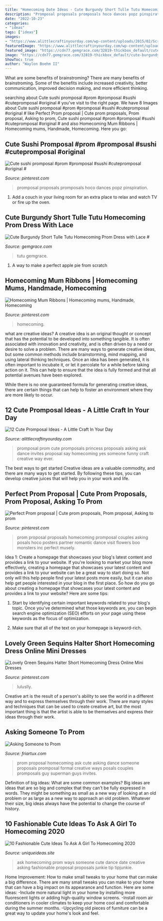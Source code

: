 ```yaml
---
title: "Homecoming Date Ideas - Cute Burgundy Short Tulle Tutu Homecoming Prom Dress With Lace #"
description: "Promposal proposals promposals hoco dances popz pinspiration"
date: "2022-10-23"
categories:
- "ideas"
tags: ["ideas"]
images:
- "https://www.alittlecraftinyourday.com/wp-content/uploads/2015/02/Screen-Shot-2015-02-20-at-11.37.56-PM.png"
featuredImage: "https://www.alittlecraftinyourday.com/wp-content/uploads/2015/02/Screen-Shot-2015-02-20-at-11.37.56-PM.png"
featured_image: "https://cdn77.gemgrace.com/32819-thickbox_default/cute-burgundy-short-tulle-tutu-homecoming-prom-dress-with-lace.jpg"
image: "https://cdn77.gemgrace.com/32819-thickbox_default/cute-burgundy-short-tulle-tutu-homecoming-prom-dress-with-lace.jpg"
ShowToc: true
author: "Waylon Boehm II"
---
```



What are some benefits of brainstroming?
There are many benefits of brainstroming. Some of the benefits include increased creativity, better communication, improved decision making, and more efficient thinking.

	

		
searching about Cute sushi promposal #prom #promposal #sushi #cutepromposal #original # you've visit to the right page. We have 8 Images about Cute sushi promposal #prom #promposal #sushi #cutepromposal #original # like Perfect Prom proposal | Cute prom proposals, Prom proposal, Asking to prom, Cute sushi promposal #prom #promposal #sushi #cutepromposal #original # and also Homecoming Mum Ribbons | Homecoming mums, Handmade, Homecoming. Here you go:
		
    
## Cute Sushi Promposal #prom #promposal #sushi #cutepromposal #original #

<img loading=lazy src="https://i.pinimg.com/736x/f9/27/55/f92755e2b3d81c027e7027d38883c177.jpg" onerror="this.onerror=null;this.src='https://tse3.mm.bing.net/th?id=OIP.EO_oUblnja6pNd7Vl8lrGQHaNK&amp;pid=15.1';" alt="Cute sushi promposal #prom #promposal #sushi #cutepromposal #original #">

_Source: pinterest.com_

>promposal proposals promposals hoco dances popz pinspiration. 

	

1. Add a couch in your living room for an extra place to relax and watch TV or fire up the oven.

    
## Cute Burgundy Short Tulle Tutu Homecoming Prom Dress With Lace #

<img loading=lazy src="https://cdn77.gemgrace.com/32819-thickbox_default/cute-burgundy-short-tulle-tutu-homecoming-prom-dress-with-lace.jpg" onerror="this.onerror=null;this.src='https://tse4.mm.bing.net/th?id=OIP.f1fhNPru8bpgfhuhYgzz-QHaJH&amp;pid=15.1';" alt="Cute Burgundy Short Tulle Tutu Homecoming Prom Dress with Lace #">

_Source: gemgrace.com_

>tutu gemgrace. 

	

1. A way to make a perfect apple pie from scratch 

    
## Homecoming Mum Ribbons | Homecoming Mums, Handmade, Homecoming

<img loading=lazy src="https://i.pinimg.com/originals/4f/ac/e6/4face68437053927082bd2d480713b7d.jpg" onerror="this.onerror=null;this.src='https://tse1.mm.bing.net/th?id=OIP.Izx4dfUdeqzAg9VltzEHdAHaJ4&amp;pid=15.1';" alt="Homecoming Mum Ribbons | Homecoming mums, Handmade, Homecoming">

_Source: pinterest.com_

>homecoming. 

	

what are creative ideas?
A creative idea is an original thought or concept that has the potential to be developed into something tangible. It is often associated with innovation and creativity, and is often driven by a need or desire to solve a problem.
There are many ways to generate creative ideas, but some common methods include brainstorming, mind mapping, and using lateral thinking techniques. Once an idea has been generated, it is often important to incubate it, or let it percolate for a while before taking action on it. This can help to ensure that the idea is fully formed and that all potential avenues have been explored.

While there is no one guaranteed formula for generating creative ideas, there are certain things that can help to foster an environment where they are more likely to occur.

    
## 12 Cute Promposal Ideas - A Little Craft In Your Day

<img loading=lazy src="https://www.alittlecraftinyourday.com/wp-content/uploads/2015/02/Screen-Shot-2015-02-20-at-11.37.56-PM.png" onerror="this.onerror=null;this.src='https://tse3.mm.bing.net/th?id=OIP.PaMC6WbCBAOn_eN6eIyinwHaHa&amp;pid=15.1';" alt="12 Cute Promposal Ideas - A Little Craft In Your Day">

_Source: alittlecraftinyourday.com_

>promposal prom cute promposals princess proposals asking ask dance invites proposal say homecoming yes someone funny craft creative way ever. 

	

The best ways to get started
Creative ideas are a valuable commodity, and there are many ways to get started. By following these tips, you can develop creative juices that will help you in your work and life.

    
## Perfect Prom Proposal | Cute Prom Proposals, Prom Proposal, Asking To Prom

<img loading=lazy src="https://i.pinimg.com/originals/63/ef/e3/63efe3518ce3b5ef068f69e03d1e994b.jpg" onerror="this.onerror=null;this.src='https://tse1.mm.bing.net/th?id=OIP.KaOkCEGa0w4BVobKhfGIHwHaLH&amp;pid=15.1';" alt="Perfect Prom proposal | Cute prom proposals, Prom proposal, Asking to prom">

_Source: pinterest.com_

>prom proposal proposals homecoming promposal couples asking posals hoco posters partner romantic dance visit flowers boo monsters inc perfect musely. 

	

Idea 1: Create a homepage that showcases your blog's latest content and provides a link to your website.
If you're looking to market your blog more effectively, creating a homepage that showcases your latest content and provides a link to your website can be a great way to start doing so. Not only will this help people find your latest posts more easily, but it can also help get people interested in your blog in the first place. So how do you go about creating a homepage that showcases your latest content and provides a link to your website? Here are some tips:
1. Start by identifying certain important keywords related to your blog's topic. Once you've determined what those keywords are, you can begin search engine optimization (SEO) efforts on your page using these keywords as the focus of optimization.

2. Make sure that all of the text on your homepage is keyword-rich.

    
## Lovely Green Sequins Halter Short Homecoming Dress Online Mini Dresses

<img loading=lazy src="https://i.pinimg.com/736x/9e/d5/30/9ed5302defffb1896ee65caab891625d.jpg" onerror="this.onerror=null;this.src='https://tse3.mm.bing.net/th?id=OIP.loGgKtvq7B6SR3lcqwq3ggHaLH&amp;pid=15.1';" alt="Lovely Green Sequins Halter Short Homecoming Dress Online Mini Dresses">

_Source: pinterest.com_

>luluslly. 

	

Creative art is the result of a person's ability to see the world in a different way and to express themselves through their work. There are many styles and techniques that can be used to create creative art, but the most important thing is that the artist is able to be themselves and express their ideas through their work.

    
## Asking Someone To Prom

<img loading=lazy src="https://www.friartux.com/pub/media/magefan_blog/2015/02/superman-idea-for-prom.jpg" onerror="this.onerror=null;this.src='https://tse2.mm.bing.net/th?id=OIP.KADbpSOj3qGi7YqnbU9pSwAAAA&amp;pid=15.1';" alt="Asking Someone to Prom">

_Source: friartux.com_

>prom proposal homecoming ask cute asking dance someone proposals promposal formal creative ways posals couples promposals guy superman guys invites. 

	

Definition of big ideas: What are some common examples?
Big ideas are ideas that are so big and complex that they can't be fully expressed in words. They might be something as small as a new way of looking at an old problem or as large as a new way to approach an old problem. Whatever their size, big ideas always have the potential to change the course of history.

    
## 10 Fashionable Cute Ideas To Ask A Girl To Homecoming 2020

<img loading=lazy src="https://www.uniqueideas.site/wp-content/uploads/20-creative-ways-to-ask-someone-out-prom-dance-date-tip-junkie-6.jpg" onerror="this.onerror=null;this.src='https://tse1.mm.bing.net/th?id=OIP.0yS948PNY526xL_sIhcddAHaO9&amp;pid=15.1';" alt="10 Fashionable Cute Ideas To Ask A Girl To Homecoming 2020">

_Source: uniqueideas.site_

>ask homecoming prom ways someone cute dance date creative asking fashionable proposal proposals junkie tip tipjunkie. 

	

Home Improvement: How to make small tweaks to your home that can make a big difference.
There are many small tweaks you can make to your home that can have a big impact on its appearance and function. Here are some ideas: 
-Include more natural light in your home by installing more fluorescent lights or adding high-quality window screens. 
-Install room air conditioners in cooler climates to keep your home cool and comfortable during the summer months. 
-Upcycling old pieces of furniture can be a great way to update your home's look and feel.

